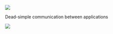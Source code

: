 ![](https://github.com/LineHealth/rpctools/blob/develop/rpctools_logo.png)

Dead-simple communication between applications

![](https://github.com/LineHealth/rpctools/blob/develop/rpctools_diagram.png)
